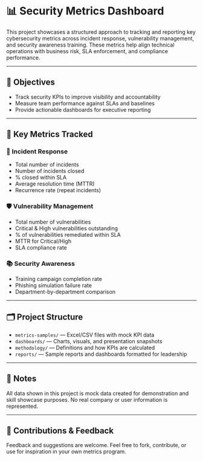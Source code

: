 # 📊 Security Metrics Dashboard

This project showcases a structured approach to tracking and reporting key cybersecurity metrics across incident response, vulnerability management, and security awareness training. These metrics help align technical operations with business risk, SLA enforcement, and compliance performance.

---

## 🎯 Objectives

- Track security KPIs to improve visibility and accountability
- Measure team performance against SLAs and baselines
- Provide actionable dashboards for executive reporting

---

## 🧮 Key Metrics Tracked

### 🔐 Incident Response
- Total number of incidents
- Number of incidents closed
- % closed within SLA
- Average resolution time (MTTR)
- Recurrence rate (repeat incidents)

### 🛡️ Vulnerability Management
- Total number of vulnerabilities
- Critical & High vulnerabilities outstanding
- % of vulnerabilities remediated within SLA
- MTTR for Critical/High
- SLA compliance rate

### 📚 Security Awareness
- Training campaign completion rate
- Phishing simulation failure rate
- Department-by-department comparison

---

## 🗂️ Project Structure

- `metrics-samples/` — Excel/CSV files with mock KPI data
- `dashboards/` — Charts, visuals, and presentation snapshots
- `methodology/` — Definitions and how KPIs are calculated
- `reports/` — Sample reports and dashboards formatted for leadership

---

## 📌 Notes

All data shown in this project is mock data created for demonstration and skill showcase purposes. No real company or user information is represented.

---

## 🤝 Contributions & Feedback

Feedback and suggestions are welcome. Feel free to fork, contribute, or use for inspiration in your own metrics program.
